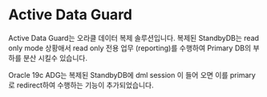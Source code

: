 <html>
<H1>Active Data Guard</H1>
  
<body>
Active Data Guard는 오라클 데이터 복제 솔루션입니다.
복제된 StandbyDB는 read only mode 상황애서 read only 전용 업무 (reporting)를 수행하여 
Primary DB의 부하를 분산 시킬수 있습니다.

Oracle 19c ADG는 복제된 StandbyDB에 dml session 이 들어 오면 이를 primary로 redirect하여 수행하는 기능이 추가되었습니다.
<img src ="">
</body>
</html>
